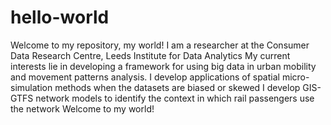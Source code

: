 # hello-world
Welcome to my repository, my world!
I am a researcher at the Consumer Data Research Centre, Leeds Institute for Data Analytics
My current interests lie in developing a framework for using big data in urban mobility and movement patterns analysis. 
I develop applications of spatial micro-simulation methods when the datasets are biased or skewed
I develop GIS-GTFS network models to identify the context in which rail passengers use the network
Welcome to my world!
